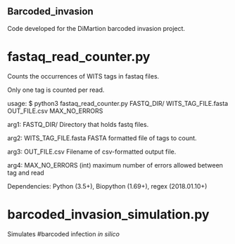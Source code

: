 ## Barcoded_invasion

Code developed for the DiMartion barcoded invasion project.

# fastaq_read_counter.py

Counts the occurrences of WITS tags in fastaq files.

Only one tag is counted per read.

usage:
$ python3 fastaq_read_counter.py FASTQ_DIR/ WITS_TAG_FILE.fasta OUT_FILE.csv MAX_NO_ERRORS

arg1: FASTQ_DIR/
        Directory that holds fastq files.

arg2: WITS_TAG_FILE.fasta
        FASTA formatted file of tags to count.

arg3: OUT_FILE.csv
        Filename of csv-formatted output file.

arg4: MAX_NO_ERRORS
        (int) maximum number of errors allowed between tag and read

Dependencies: Python (3.5+), Biopython (1.69+), regex (2018.01.10+)

# barcoded_invasion_simulation.py

Simulates #barcoded infection _in silico_